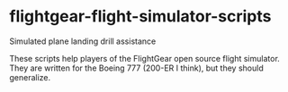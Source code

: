 # flightgear-flight-simulator-scripts
Simulated plane landing drill assistance

These scripts help players of the FlightGear open source flight simulator.  They are written for the Boeing 777 (200-ER I think), but they should generalize.


